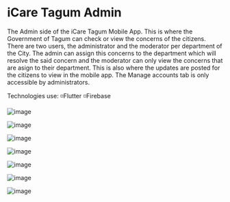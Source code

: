 # iCare Tagum Admin

The Admin side of the iCare Tagum Mobile App. This is where the Government of Tagum can check or view the concerns of the citizens. There are two users, the administrator and the moderator per department of the City. The admin can assign this concerns to the department which will resolve the said concern and the moderator can only view the concerns that are asign to their department. This is also where the updates are posted for the citizens to view in the mobile app. The Manage accounts tab is only accessible by administrators.

Technologies use: ◽️Flutter ◽️Firebase

![image](https://github.com/jsmrk/icare_tagum_admin/assets/119231806/3db49a09-39d1-4523-9205-423a133af5a6)

![image](https://github.com/jsmrk/icare_tagum_admin/assets/119231806/34feb8cc-32ba-463c-90e5-07f6e2f225e9)

![image](https://github.com/jsmrk/icare_tagum_admin/assets/119231806/f345bf82-e629-4e12-85dc-d6bbb0e4da4b)

![image](https://github.com/jsmrk/icare_tagum_admin/assets/119231806/7f1e4b35-c311-4321-b107-92d0b239f982)

![image](https://github.com/jsmrk/icare_tagum_admin/assets/119231806/ba2c3db6-68cb-4be3-ae6f-8ea34915a932)

![image](https://github.com/jsmrk/icare_tagum_admin/assets/119231806/693bf089-2d6e-44b0-9ad7-6d9dd8c622f6)

![image](https://github.com/jsmrk/icare_tagum_admin/assets/119231806/b47db795-9caf-4fa4-ac94-49bcd1ba0558)

